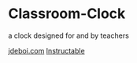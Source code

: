 # Classroom-Clock
a clock designed for and by teachers


[jdeboi.com](http://jdeboi.com/) 
[Instructable](http://www.instructables.com/editInstructable/edit/E8J84XOION6POZY/)

